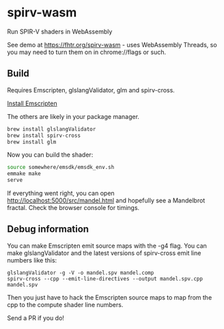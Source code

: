 # spirv-wasm

Run SPIR-V shaders in WebAssembly

See demo at https://fhtr.org/spirv-wasm - uses WebAssembly Threads, so you may need to turn them on in chrome://flags or such.


## Build

Requires Emscripten, glslangValidator, glm and spirv-cross.

[Install Emscripten](https://emscripten.org/docs/getting_started/downloads.html)

The others are likely in your package manager.

```bash
brew install glslangValidator
brew install spirv-cross
brew install glm
```

Now you can build the shader:

```bash
source somewhere/emsdk/emsdk_env.sh
emmake make
serve
```

If everything went right, you can open [http://localhost:5000/src/mandel.html](http://localhost:5000/src/mandel.html)
and hopefully see a Mandelbrot fractal. Check the browser console for timings.


## Debug information

You can make Emscripten emit source maps with the -g4 flag. You can make glslangValidator and the latest versions of spirv-cross emit line numbers like this:

```
glslangValidator -g -V -o mandel.spv mandel.comp
spirv-cross --cpp --emit-line-directives --output mandel.spv.cpp mandel.spv
```

Then you just have to hack the Emscripten source maps to map from the cpp to the compute shader line numbers.

Send a PR if you do!

